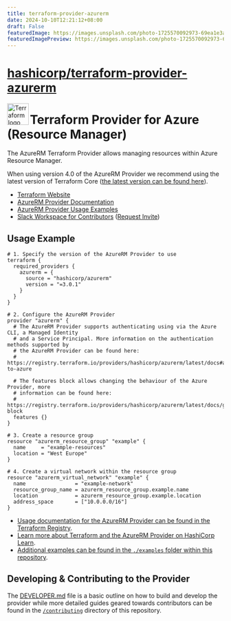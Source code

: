 ```yaml
---
title: terraform-provider-azurerm
date: 2024-10-10T12:21:12+08:00
draft: False
featuredImage: https://images.unsplash.com/photo-1725570092973-69ea1e3af5ea?ixid=M3w0NjAwMjJ8MHwxfHJhbmRvbXx8fHx8fHx8fDE3Mjg1MzM5NDB8&ixlib=rb-4.0.3
featuredImagePreview: https://images.unsplash.com/photo-1725570092973-69ea1e3af5ea?ixid=M3w0NjAwMjJ8MHwxfHJhbmRvbXx8fHx8fHx8fDE3Mjg1MzM5NDB8&ixlib=rb-4.0.3
---
```


# [hashicorp/terraform-provider-azurerm](https://github.com/hashicorp/terraform-provider-azurerm)

<a href="https://terraform.io">
    <img src=".github/tf.png" alt="Terraform logo" title="Terraform" align="left" height="50" />
</a>

# Terraform Provider for Azure (Resource Manager)

The AzureRM Terraform Provider allows managing resources within Azure Resource Manager.

When using version 4.0 of the AzureRM Provider we recommend using the latest version of Terraform Core ([the latest version can be found here](https://developer.hashicorp.com/terraform/install)). 

* [Terraform Website](https://www.terraform.io)
* [AzureRM Provider Documentation](https://registry.terraform.io/providers/hashicorp/azurerm/latest/docs)
* [AzureRM Provider Usage Examples](https://github.com/hashicorp/terraform-provider-azurerm/tree/main/examples)
* [Slack Workspace for Contributors](https://terraform-azure.slack.com) ([Request Invite](https://join.slack.com/t/terraform-azure/shared_invite/enQtNDMzNjQ5NzcxMDc3LWNiY2ZhNThhNDgzNmY0MTM0N2MwZjE4ZGU0MjcxYjUyMzRmN2E5NjZhZmQ0ZTA1OTExMGNjYzA4ZDkwZDYxNDE))

## Usage Example

```hcl
# 1. Specify the version of the AzureRM Provider to use
terraform {
  required_providers {
    azurerm = {
      source = "hashicorp/azurerm"
      version = "=3.0.1"
    }
  }
}

# 2. Configure the AzureRM Provider
provider "azurerm" {
  # The AzureRM Provider supports authenticating using via the Azure CLI, a Managed Identity
  # and a Service Principal. More information on the authentication methods supported by
  # the AzureRM Provider can be found here:
  # https://registry.terraform.io/providers/hashicorp/azurerm/latest/docs#authenticating-to-azure

  # The features block allows changing the behaviour of the Azure Provider, more
  # information can be found here:
  # https://registry.terraform.io/providers/hashicorp/azurerm/latest/docs/guides/features-block
  features {}
}

# 3. Create a resource group
resource "azurerm_resource_group" "example" {
  name     = "example-resources"
  location = "West Europe"
}

# 4. Create a virtual network within the resource group
resource "azurerm_virtual_network" "example" {
  name                = "example-network"
  resource_group_name = azurerm_resource_group.example.name
  location            = azurerm_resource_group.example.location
  address_space       = ["10.0.0.0/16"]
}
```

* [Usage documentation for the AzureRM Provider can be found in the Terraform Registry](https://registry.terraform.io/providers/hashicorp/azurerm/latest/docs).
* [Learn more about Terraform and the AzureRM Provider on HashiCorp Learn](https://learn.hashicorp.com/collections/terraform/azure-get-started).
* [Additional examples can be found in the `./examples` folder within this repository](https://github.com/hashicorp/terraform-provider-azurerm/tree/main/examples).

## Developing & Contributing to the Provider

The [DEVELOPER.md](DEVELOPER.md) file is a basic outline on how to build and develop the provider while more detailed guides geared towards contributors can be found in the [`/contributing`](https://github.com/hashicorp/terraform-provider-azurerm/tree/main/contributing) directory of this repository.
